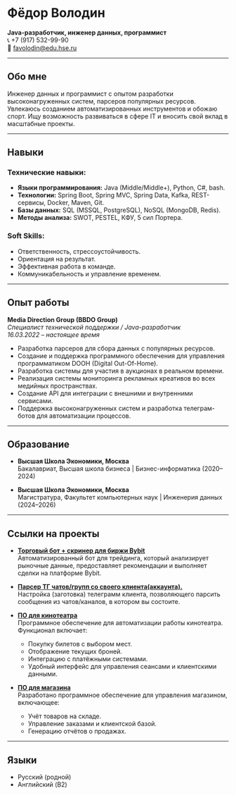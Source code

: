 # Фёдор Володин
**Java-разработчик, инженер данных, программист**  
📞 +7 (917) 532-99-90  
📧 favolodin@edu.hse.ru

---

## Обо мне
Инженер данных и программист с опытом разработки высоконагруженных систем, парсеров популярных ресурсов. Увлекаюсь созданием автоматизированных инструментов и обожаю спорт. Ищу возможность развиваться в сфере IT и вносить свой вклад в масштабные проекты.

---

## Навыки
### Технические навыки:
- **Языки программирования:** Java (Middle/Middle+), Python, C#, bash.
- **Технологии:** Spring Boot, Spring MVC, Spring Data, Kafka, REST-сервисы, Docker, Maven, Git.
- **Базы данных:** SQL (MSSQL, PostgreSQL), NoSQL (MongoDB, Redis).
- **Методы анализа:** SWOT, PESTEL, КФУ, 5 сил Портера.

### Soft Skills:
- Ответственность, стрессоустойчивость.
- Ориентация на результат.
- Эффективная работа в команде.
- Коммуникабельность и управление временем.

---

## Опыт работы
**Media Direction Group (BBDO Group)**  
_Специалист технической поддержки / Java-разработчик_  
*16.03.2022 – настоящее время*

- Разработка парсеров для сбора данных с популярных ресурсов.
- Создание и поддержка программного обеспечения для управления программатиком DOOH (Digital Out-Of-Home).
- Разработка системы для участия в аукционах в реальном времени.
- Реализация системы мониторинга рекламных креативов во всех медийных пространствах.
- Создание API для интеграции с внешними и внутренними сервисами.
- Поддержка высоконагруженных систем и разработка телеграм-ботов для автоматизации процессов.

---

## Образование
- **Высшая Школа Экономики, Москва**  
  Бакалавриат, Высшая школа бизнеса | Бизнес-информатика (2020–2024)  

- **Высшая Школа Экономики, Москва**  
  Магистратура, Факультет компьютерных наук | Инженерия данных (2024–2026)  

---

## Ссылки на проекты
- **[Торговый бот + скринер для биржи Bybit](https://github.com/FeVoll/bybitAutoTrader)**  
  Автоматизированный бот для трейдинга, который анализирует рыночные данные, предоставляет рекомендации и выполняет сделки на платформе Bybit.

- **[Парсер ТГ чатов/групп со своего клиента(аккаунта).](https://github.com/FeVoll/tgListener)**  
  Настройка (заготовка) телеграмм клиента, позволяющего парсить сообщения из чатов/каналов, в котором вы состоите. 

- **[ПО для кинотеатра](https://github.com/FeVoll/C-HSECinema)**  
  Программное обеспечение для автоматизации работы кинотеатра. Функционал включает:
  - Покупку билетов с выбором мест.
  - Отображение текущих броней.
  - Интеграцию с платёжными системами.
  - Удобный интерфейс для управления сеансами и клиентскими данными.

- **[ПО для магазина](https://github.com/FeVoll/HSEShop)**  
  Разработано программное обеспечение для управления магазином, включающее:
  - Учёт товаров на складе.
  - Управление заказами и клиентской базой.
  - Генерацию отчётов о продажах.

---

## Языки
- Русский (родной)
- Английский (B2)
